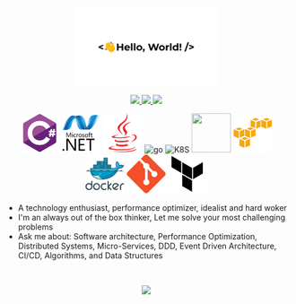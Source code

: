 <div align="center">
<img src="greetings.gif" align="center" style="width: 50%" />
</div>  

<p align="center">
 <a href="https://linkedin.com/in/amirsolhi" target="_blank">
  <img src="https://img.icons8.com/fluent/48/000000/linkedin.png" />
 </a>
  
 <a href="https://twitter.com/solhi_amir" target="_blank">
  <img src="https://img.icons8.com/fluent/48/000000/twitter.png" />
 </a>
 
 <a href="https://stackoverflow.com/users/3567736/amir" target="_blank">
  <img src="https://img.icons8.com/fluent/48/000000/stackoverflow.png" />
 </a>
</p>



<p align="center"> 
  <img src="https://raw.githubusercontent.com/devicons/devicon/master/icons/csharp/csharp-original.svg" alt="csharp" width="70" height="70" />
   <img src="https://raw.githubusercontent.com/devicons/devicon/master/icons/dot-net/dot-net-original-wordmark.svg" alt=".Net" width="70" height="70" />
   <img src="https://raw.githubusercontent.com/devicons/devicon/master/icons/java/java-plain.svg" alt="java" width="70" height="70" />
   <img src="https://cdn.jsdelivr.net/gh/devicons/devicon/icons/go/go-original.svg" alt="go" width="70" height="70" />
  <img src="https://img.icons8.com/color/48/000000/kubernetes.png" alt="K8S" width="70" height="70" />
  <img src="https://cdn.jsdelivr.net/gh/devicons/devicon/icons/azure/azure-original.svg" width="70" height="70" />
  <img src="https://raw.githubusercontent.com/devicons/devicon/master/icons/amazonwebservices/amazonwebservices-original.svg" alt="aws" width="70" height="70" />
  <img src="https://raw.githubusercontent.com/devicons/devicon/master/icons/docker/docker-original-wordmark.svg" alt="docker" width="70" height="70" />
  <img src="https://raw.githubusercontent.com/devicons/devicon/master/icons/git/git-plain.svg" alt="git" width="70" height="70" />
  <img src="https://raw.githubusercontent.com/devicons/devicon/master/icons/terraform/terraform-plain.svg" alt="terraform" width="70" height="70" />

</p>

- A technology enthusiast, performance optimizer, idealist and hard woker
- I'm an always out of the box thinker, Let me solve your most challenging problems
- Ask me about: Software architecture, Performance Optimization, Distributed Systems, Micro-Services, DDD, Event Driven Architecture, CI/CD, Algorithms, and Data Structures

</br>

<p align="center">
 <a href="#" alt="Amir's github stats">
  <img src="https://github-readme-stats.vercel.app/api?username=amiru3f&theme=tokyonight&show_icons=true" />
 </a>
</p>

